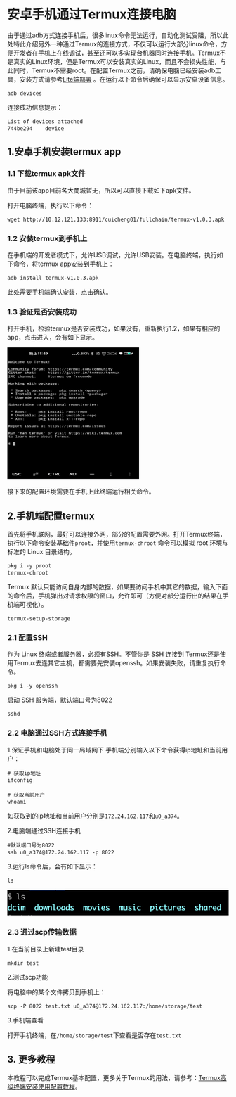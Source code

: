 # 安卓手机通过Termux连接电脑

由于通过adb方式连接手机后，很多linux命令无法运行，自动化测试受阻，所以此处特此介绍另外一种通过Termux的连接方式，不仅可以运行大部分linux命令，方便开发者在手机上在线调试，甚至还可以多实现台机器同时连接手机。Termux不是真实的Linux环境，但是Termux可以安装真实的Linux，而且不会损失性能，与此同时，Termux不需要root。在配置Termux之前，请确保电脑已经安装adb工具，安装方式请参考[Lite端部署](https://github.com/PaddlePaddle/PaddleOCR/blob/develop/deploy/lite/readme.md)
。在运行以下命令后确保可以显示安卓设备信息。

```
adb devices
```

连接成功信息提示：

```
List of devices attached
744be294    device
```

## 1.安卓手机安装termux app

### 1.1 下载termux apk文件

由于目前该app目前各大商城暂无，所以可以直接下载如下apk文件。

打开电脑终端，执行以下命令：

```
wget http://10.12.121.133:8911/cuicheng01/fullchain/termux-v1.0.3.apk
```

### 1.2 安装termux到手机上

在手机端的开发者模式下，允许USB调试，允许USB安装。在电脑终端，执行如下命令，将termux app安装到手机上：

```
adb install termux-v1.0.3.apk
```

此处需要手机端确认安装，点击确认。

### 1.3 验证是否安装成功

打开手机，检验termux是否安装成功，如果没有，重新执行1.2，如果有相应的app，点击进入，会有如下显示。

<img src="termux.jpg" width="300" height = "300">

接下来的配置环境需要在手机上此终端运行相关命令。

## 2.手机端配置termux

首先将手机联网，最好可以连接外网，部分的配置需要外网。打开Termux终端，执行以下命令安装基础件`proot`，并使用`termux-chroot`
命令可以模拟 root 环境与标准的 Linux 目录结构。

```
pkg i -y proot
termux-chroot
```

Termux 默认只能访问自身内部的数据，如果要访问手机中其它的数据，输入下面的命令后，手机弹出对请求权限的窗口，允许即可（方便对部分运行出的结果在手机端可视化）。

```
termux-setup-storage
```

### 2.1 配置SSH

作为 Linux 终端或者服务器，必须有SSH。不管你是 SSH 连接到 Termux还是使用Termux去连其它主机，都需要先安装openssh。如果安装失败，请重复执行命令。

```
pkg i -y openssh
```

启动 SSH 服务端，默认端口号为8022

```
sshd
```

### 2.2 电脑通过SSH方式连接手机

1.保证手机和电脑处于同一局域网下
手机端分别输入以下命令获得ip地址和当前用户：

```
# 获取ip地址
ifconfig

# 获取当前用户
whoami
```

如获取到的ip地址和当前用户分别是`172.24.162.117`和`u0_a374`。

2.电脑端通过SSH连接手机

```
#默认端口号为8022
ssh u0_a374@172.24.162.117 -p 8022
```

3.运行ls命令后，会有如下显示：

```
ls
```

<img src="ssh_termux_ls.png" width="800">

### 2.3 通过scp传输数据

1.在当前目录上新建test目录

```
mkdir test
```

2.测试scp功能

将电脑中的某个文件拷贝到手机上：

```
scp -P 8022 test.txt u0_a374@172.24.162.117:/home/storage/test
```

3.手机端查看

打开手机终端，在`/home/storage/test`下查看是否存在`test.txt`

## 3. 更多教程

本教程可以完成Termux基本配置，更多关于Termux的用法，请参考：[Termux高级终端安装使用配置教程](https://www.sqlsec.com/2018/05/termux.html)。

